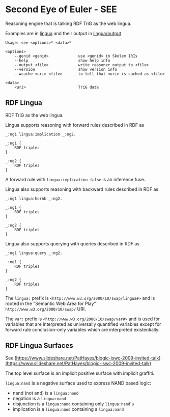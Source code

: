 # Second Eye of Euler - SEE

Reasoning engine that is talking RDF TriG as the web lingua.

Examples are in [lingua](https://github.com/eyereasoner/see-lingua/tree/main/lingua) and their output in [lingua/output](https://github.com/eyereasoner/see-lingua/tree/main/lingua/output)

```
Usage: see <options>* <data>*

<options>
    --genid <genid>             use <genid> in Skolem IRIs
    --help                      show help info
    --output <file>             write reasoner output to <file>
    --version                   show version info
    --wcache <uri> <file>       to tell that <uri> is cached as <file>

<data>
    <uri>                       TriG data
```

## RDF Lingua

RDF TriG as the web lingua.

Lingua supports reasoning with forward rules described in RDF as
```
_:ng1 lingua:implication _:ng2.

_:ng1 {
    RDF triples
}

_:ng2 {
    RDF triples
}
```

A forward rule with `lingua:implication false` is an inference fuse.

Lingua also supports reasoning with backward rules described in RDF as
```
_:ng1 lingua:hornb _:ng2.

_:ng1 {
    RDF triples
}

_:ng2 {
    RDF triples
}
```

Lingua also supports querying with queries described in RDF as
```
_:ng1 lingua:query _:ng2.

_:ng1 {
    RDF triples
}

_:ng2 {
    RDF triples
}
```

The `lingua:` prefix is `<http://www.w3.org/2000/10/swap/lingua#>` and is rooted
in the "Semantic Web Area for Play" `http://www.w3.org/2000/10/swap/` URI.

The `var:` prefix is `<http://www.w3.org/2000/10/swap/var#>` and is used for
variables that are interpreted as universally quantified variables except for
forward rule conclusion-only variables which are interpreted existentially.

## RDF Lingua Surfaces

See [https://www.slideshare.net/PatHayes/blogic-iswc-2009-invited-talk](https://www.slideshare.net/PatHayes/blogic-iswc-2009-invited-talk)

The top level surface is an implicit positive surface with implicit graffiti.

`lingua:nand` is a negative surface used to express NAND based logic:
- nand (not and) is a `lingua:nand`
- negation is a `lingua:nand`
- disjunction is a `lingua:nand` containing only `lingua:nand`'s
- implication is a `lingua:nand` containing a `lingua:nand`
